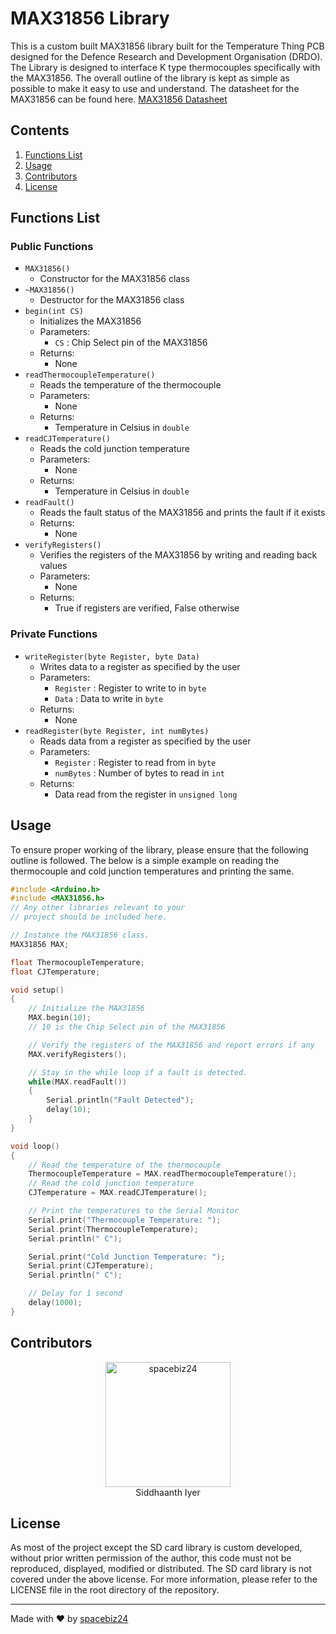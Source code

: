 # MAX31856 Library

This is a custom built MAX31856 library built for the Temperature Thing PCB
designed for the Defence Research and Development Organisation (DRDO).
The Library is designed to interface K type thermocouples specifically with
the MAX31856. The overall outline of the library is kept as simple as possible
to make it easy to use and understand. The datasheet for the MAX31856 can be
found here.
[MAX31856 Datasheet](https://www.analog.com/media/en/technical-documentation/data-sheets/max31856.pdf)

## Contents
1. [Functions List](#functions-list)
1. [Usage](#usage)
1. [Contributors](#contributors-list)
1. [License](#license)

## Functions List
### Public Functions
- `MAX31856()`
    - Constructor for the MAX31856 class
- `~MAX31856()`
    - Destructor for the MAX31856 class
- `begin(int CS)`
    - Initializes the MAX31856
    - Parameters:
        - `CS` : Chip Select pin of the MAX31856
    - Returns:
        - None
- `readThermocoupleTemperature()`
    - Reads the temperature of the thermocouple
    - Parameters:
        - None
    - Returns:
        - Temperature in Celsius in `double`
- `readCJTemperature()`
    - Reads the cold junction temperature
    - Parameters:
        - None
    - Returns:
        - Temperature in Celsius in `double`
- `readFault()`
    - Reads the fault status of the MAX31856 and prints the fault if it exists
    - Returns:
        - None
- `verifyRegisters()`
    - Verifies the registers of the MAX31856 by writing and reading back values
    - Parameters:
        - None
    - Returns:
        - True if registers are verified, False otherwise

### Private Functions
- `writeRegister(byte Register, byte Data)`
    - Writes data to a register as specified by the user
    - Parameters:
        - `Register` : Register to write to in `byte`
        - `Data` : Data to write in `byte`
    - Returns:
        - None
- `readRegister(byte Register, int numBytes)`
    - Reads data from a register as specified by the user
    - Parameters:
        - `Register` : Register to read from in `byte`
        - `numBytes` : Number of bytes to read in `int`
    - Returns:
        - Data read from the register in `unsigned long`

## Usage
To ensure proper working of the library, please ensure that the following
outline is followed. The below is a simple example on reading the thermocouple
and cold junction temperatures and printing the same.
```cpp
#include <Arduino.h>
#include <MAX31856.h>
// Any other libraries relevant to your
// project should be included here.

// Instance the MAX31856 class.
MAX31856 MAX;

float ThermocoupleTemperature;
float CJTemperature;

void setup()
{
    // Initialize the MAX31856
    MAX.begin(10);
    // 10 is the Chip Select pin of the MAX31856

    // Verify the registers of the MAX31856 and report errors if any
    MAX.verifyRegisters();

    // Stay in the while loop if a fault is detected.
    while(MAX.readFault())
    {
        Serial.println("Fault Detected");
        delay(10);
    }
}

void loop()
{
    // Read the temperature of the thermocouple
    ThermocoupleTemperature = MAX.readThermocoupleTemperature();
    // Read the cold junction temperature
    CJTemperature = MAX.readCJTemperature();

    // Print the temperatures to the Serial Monitor
    Serial.print("Thermocouple Temperature: ");
    Serial.print(ThermocoupleTemperature);
    Serial.println(" C");

    Serial.print("Cold Junction Temperature: ");
    Serial.print(CJTemperature);
    Serial.println(" C");

    // Delay for 1 second
    delay(1000);
}
```

## Contributors
<center>
<figure>
    <a href="https://github.com/spacebiz24">
        <img src="https://avatars.githubusercontent.com/u/78657717?v=4" title="spacebiz24" width="200" height="200">
    </a>
    <figcaption>Siddhaanth Iyer</figcaption>
</figure>
</center>

## License
As most of the project except the SD card library is custom developed,
without prior written permission of the author, this code must not be
reproduced, displayed, modified or distributed. The SD card library is
not covered under the above license. For more information, please refer
to the LICENSE file in the root directory of the repository.
___
Made with :heart: by [spacebiz24](https://github.com/spacebiz24)